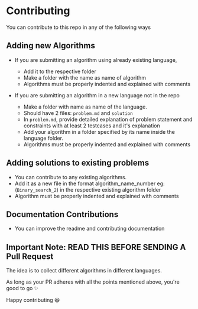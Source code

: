 # Contributing
You can contribute to this repo in any of the following ways
## Adding new Algorithms

* If you are submitting an algorithm using already existing language,
  * Add it to the respective folder 
  * Make a folder with the name as name of algorithm
  * Algorithms must be properly indented and explained with comments

* If you are submitting an algorithm in a new language not in the repo
  * Make a folder with name as name of the language.
  * Should have 2 files: `problem.md` and `solution`
  * In `problem.md`, provide detailed explanation of problem statement and constraints with at least 2 testcases and it's explanation
  * Add your algorithm in a folder specified by its name inside the language folder.
  * Algorithms must be properly indented and explained with comments

## Adding solutions to existing problems
* You can contribute to any existing algorithms.
* Add it as a new file in the format algorithm_name_number eg: (`Binary_search_2`) in the respective existing algorithm folder
* Algorithm must be properly indented and explained with comments

## Documentation Contributions
* You can improve the readme and contributing documentation

## Important Note: READ THIS BEFORE SENDING A Pull Request

The idea is to collect different algorithms in different languages.

As long as your PR adheres with all the points mentioned above, you're good to go :sparkles:

Happy contributing :smiley:
